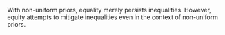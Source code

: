 With non-uniform priors, equality merely persists inequalities. However, equity attempts to mitigate inequalities even in the context of non-uniform priors.